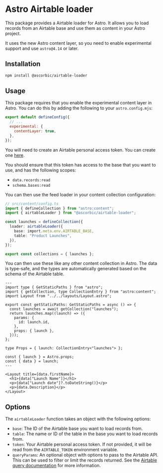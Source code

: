 # Astro Airtable loader

This package provides a Airtable loader for Astro. It allows you to load records from an Airtable base and use them as content in your Astro project.

It uses the new Astro content layer, so you need to enable experimental support and use `astro@4.14` or later.

## Installation

```sh
npm install @ascorbic/airtable-loader
```

## Usage

This package requires that you enable the experimental content layer in Astro. You can do this by adding the following to your `astro.config.mjs`:

```javascript
export default defineConfig({
  // ...
  experimental: {
    contentLayer: true,
  },
});
```

You will need to create an Airtable personal access token. You can create one [here](https://airtable.com/create/tokens).

You should ensure that this token has access to the base that you want to use, and has the following scopes:

- `data.records:read`
- `schema.bases:read`

You can then use the feed loader in your content collection configuration:

```typescript
// src/content/config.ts
import { defineCollection } from "astro:content";
import { airtableLoader } from "@ascorbic/airtable-loader";

const launches = defineCollection({
  loader: airtableLoader({
    base: import.meta.env.AIRTABLE_BASE,
    table: "Product Launches",
  }),
});

export const collections = { launches };
```

You can then use these like any other content collection in Astro. The data is type-safe, and the types are automatically generated based on the schema of the Airtable table.

```astro
---
import type { GetStaticPaths } from "astro";
import { getCollection, type CollectionEntry } from "astro:content";
import Layout from "../../layouts/Layout.astro";

export const getStaticPaths: GetStaticPaths = async () => {
  const launches = await getCollection("launches");
  return launches.map((launch) => ({
    params: {
      id: launch.id,
    },
    props: { launch },
  }));
};

type Props = { launch: CollectionEntry<"launches"> };

const { launch } = Astro.props;
const { data } = launch;
---

<Layout title={data.firstName}>
  <h1>{data["Launch Name"]}</h1>
  <p>{data["Launch date"]?.toDateString()}</p>
  <p>{data.Description}</p>
</Layout>

```

## Options

The `airtableLoader` function takes an object with the following options:

- `base`: The ID of the Airtable base you want to load records from.
- `table`: The name or ID of the table in the base you want to load records from.
- `token`: Your Airtable personal access token. If not provided, it will be read from the `AIRTABLE_TOKEN` environment variable.
- `queryParams`: An optional object with options to pass to the Airtable API. This can be used to filter or limit the records returned. See the [Airtable query documentation](https://airtable.com/developers/web/api/list-records#query) for more information.
